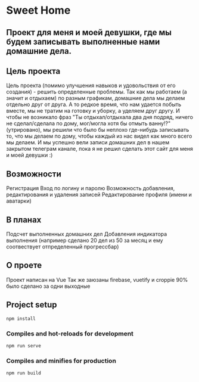 # Sweet Home

## Проект для меня и моей девушки, где мы будем записывать выполненные нами домашние дела.

## Цель проекта
Цель проекта (помимо улучшения навыков и удовольствия от его создания) - решить определенные проблемы. Так как мы работаем (а значит и отдыхаем) по разным графикам, домашние дела мы делаем отдельно друг от друга. А то редкое время, что нам удается побыть вместе, мы не тратим на готовку и уборку, а уделяем друг другу. И чтобы не возникало фраз "Ты отдыхал/отдыхала два дня подряд, ничего не сделал/сделала по дому, мог/могла хотя бы отмыть ванну!?" (утрировано), мы решили что было бы неплохо где-нибудь записывать то, что мы делаем по дому, чтобы каждый из нас видел как много всего мы делаем. И мы успешно вели записи домашних дел в нашем закрытом телеграм канале, пока я не решил сделать этот сайт для меня и моей девушки :)

## Возможности
Регистрация
Вход по логину и паролю
Возможность добавления, редактирования и удаления записей
Редактирование профиля (имени и аватарки)

## В планах
Подсчет выполненных домашних дел
Добавления индикатора выполнения (например сделано 20 дел из 50 за месяц и ему соотвествует отпределенный прогрессбар)

## О проете
Проект написан на Vue
Так же заюзаны firebase, vuetify и croppie
90% было сделано за одни выходные

## Project setup
```
npm install
```

### Compiles and hot-reloads for development
```
npm run serve
```

### Compiles and minifies for production
```
npm run build
```
